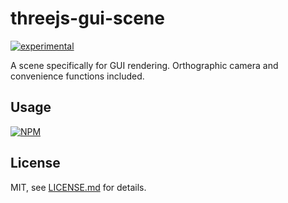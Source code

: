 # threejs-gui-scene

[![experimental](http://badges.github.io/stability-badges/dist/experimental.svg)](http://github.com/badges/stability-badges)

A scene specifically for GUI rendering. Orthographic camera and convenience functions included.

## Usage

[![NPM](https://nodei.co/npm/threejs-gui-scene.png)](https://nodei.co/npm/threejs-gui-scene/)

## License

MIT, see [LICENSE.md](http://github.com/bunnybones1/threejs-gui-scene/blob/master/LICENSE.md) for details.
